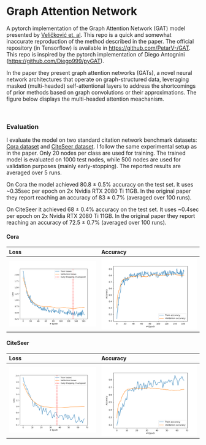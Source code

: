 # Graph Attention Network

A pytorch implementation of the Graph Attention Network (GAT) model presented by [Veličković et. al](https://arxiv.org/abs/1710.10903).
This repo is a quick and somewhat inaccurate reproduction of the method described in the paper. 
The official repository (in Tensorflow) is available in https://github.com/PetarV-/GAT. This repo is inspired by the pytorch implementation of 
Diego Antognini (https://github.com/Diego999/pyGAT).

In the paper they present graph attention networks (GATs), a novel neural network architectures
that operate on graph-structured data, leveraging masked (multi-headed) self-attentional layers to
address the shortcomings of prior methods based on graph convolutions or their
approximations. The figure below displays the multi-headed attention meachanism. 

<img src="https://i.imgur.com/kQEMbXF.png" alt="" width="600"/>



### Evaluation
I evaluate the model on two standard citation network benchmark datasets: [Cora dataset](https://relational.fit.cvut.cz/dataset/CORA) and [CiteSeer dataset](https://linqs.soe.ucsc.edu/data). I follow the same experimental setup as in the paper. Only 20 nodes per class are used for training. The trained model is evaluated on 1000 test nodes, while 500 nodes are used for validation purposes (mainly early-stopping). The reported results are averaged over 5 runs. 

On Cora the model achieved 80.8 ± 0.5% accuracy on the test set. It uses ~0.35sec per epoch on 2x Nvidia RTX 2080 Ti 11GB.
In the original paper they report reaching an accuracy of 83 ± 0.7% (averaged over 100 runs).


On CiteSeer it achieved 68 ± 0.4% accuracy on the test set. It uses ~0.4sec per epoch on 2x Nvidia RTX 2080 Ti 11GB.
In the original paper they report reaching an accuracy of 72.5 ± 0.7% (averaged over 100 runs).

#### Cora
Loss | Accuracy
:--- | :--- 
![](/outputs/Cora/att_loss_plot.png) | ![](/outputs/Cora/att_accuracy_plot.png)


#### CiteSeer
Loss | Accuracy
:--- | :--- 
![](/outputs/CiteSeer/att_loss_plot.png) | ![](/outputs/CiteSeer/att_accuracy_plot.png)
